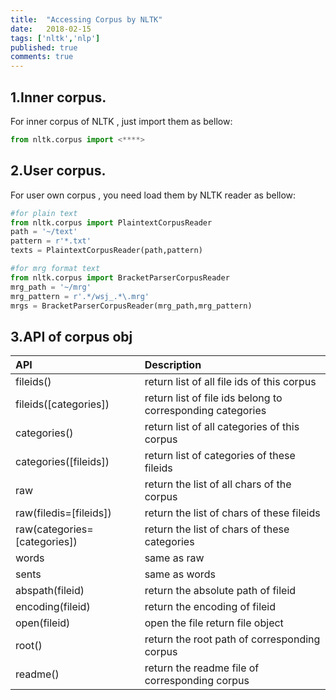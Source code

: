 ```yaml
---
title:  "Accessing Corpus by NLTK"
date:   2018-02-15
tags: ['nltk','nlp']
published: true
comments: true
---
```


## 1.Inner corpus.

For inner corpus of NLTK , just import them as bellow:

``` python
from nltk.corpus import <****>
```

## 2.User corpus.

For user own corpus , you need load them by NLTK reader as bellow:

``` python
#for plain text
from nltk.corpus import PlaintextCorpusReader
path = '~/text'
pattern = r'*.txt'
texts = PlaintextCorpusReader(path,pattern)

#for mrg format text
from nltk.corpus import BracketParserCorpusReader
mrg_path = '~/mrg'
mrg_pattern = r'.*/wsj_.*\.mrg'
mrgs = BracketParserCorpusReader(mrg_path,mrg_pattern)
```

## 3.API of corpus obj

|API|Description|
|:--|:--|
|fileids()|return list of all file ids of this corpus|
|fileids([categories])|return list of file ids belong to corresponding categories|
|categories()|return list of all categories of this corpus|
|categories([fileids])|return list of categories of these fileids|
|raw|return the list of all chars of the corpus|
|raw(filedis=[fileids])|return the list of chars of these fileids|
|raw(categories=[categories])|return the list of chars of these categories|
|words|same as raw|
|sents|same as words|
|abspath(fileid)|return the absolute path of fileid|
|encoding(fileid)|return the encoding of fileid|
|open(fileid)|open the file return file object|
|root()|return the root path of corresponding corpus|
|readme()|return the readme file of corresponding corpus|
